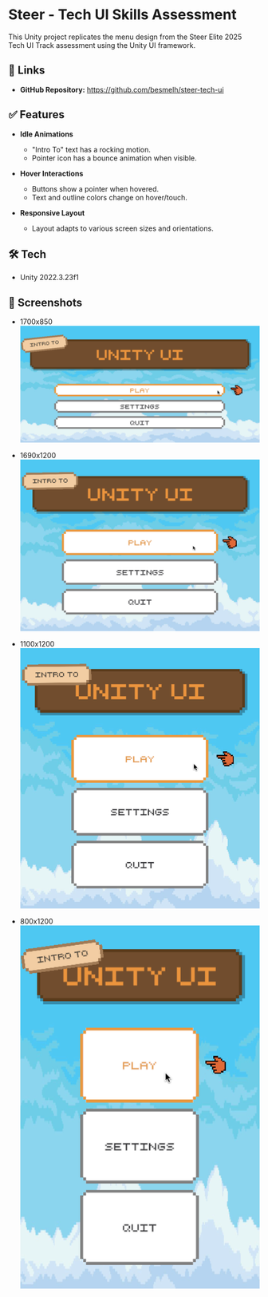 # Steer - Tech UI Skills Assessment

This Unity project replicates the menu design from the Steer Elite 2025 Tech UI Track assessment using the Unity UI framework.

## 🔗 Links

- **GitHub Repository:** https://github.com/besmelh/steer-tech-ui

## ✅ Features

- **Idle Animations**

  - "Intro To" text has a rocking motion.
  - Pointer icon has a bounce animation when visible.

- **Hover Interactions**

  - Buttons show a pointer when hovered.
  - Text and outline colors change on hover/touch.

- **Responsive Layout**
  - Layout adapts to various screen sizes and orientations.

## 🛠 Tech

- Unity 2022.3.23f1

## 📸 Screenshots

- 1700x850
  ![1700x850](screenshots/1700x850.png)

- 1690x1200
  ![1690x1200](screenshots/1690x1200.png)

- 1100x1200
  ![1100x1200](screenshots/1100x1200.png)

- 800x1200
  ![800x1200](screenshots/800x1200.png)
